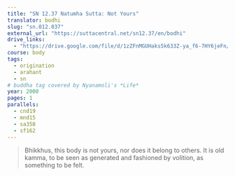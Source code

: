 ```yaml
---
title: "SN 12.37 Natumha Sutta: Not Yours"
translator: bodhi
slug: "sn.012.037"
external_url: "https://suttacentral.net/sn12.37/en/bodhi"
drive_links:
  - "https://drive.google.com/file/d/1zZFnMGUHaks5k633Z-ya_f6-7HY6jeFn/view?usp=drivesdk"
course: body
tags:
  - origination
  - arahant
  - sn
# buddha tag covered by Nyanamoli's *Life*
year: 2000
pages: 1
parallels:
  - cnd19
  - mnd15
  - sa358
  - sf162
---
```


> Bhikkhus, this body is not yours, nor does it belong to others. It is old kamma, to be seen as generated and fashioned by volition, as something to be felt.

<!---->
